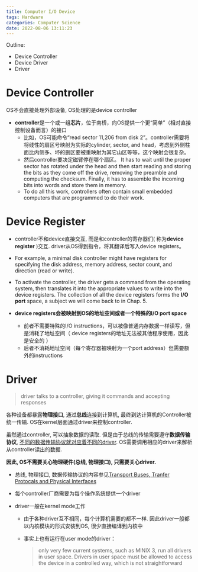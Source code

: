 ```yaml
---
title: Computer I/O Device
tags: Hardware
categories: Computer Science
date: 2022-08-06 13:11:23
---
```



Outline: 

* Device Controller
* Device Driver
* Driver

<!--more-->

# Device Controller

OS不会直接处理外部设备, OS处理的是device controller

  * **controller**是一个或一组**芯片**，位于南桥，向OS提供一个更“简单”（相对直接控制设备而言）的接口
    * 比如，OS可能命令“read sector 11,206 from disk 2”。controller需要将将线性的扇区号映射为实际的cylinder, sector, and head，考虑到外侧柱面比内侧多、坏的删区要被重映射为其它山区等等，这个映射会很复杂。
    * 然后controller要决定磁臂停在哪个扇区。 It has to wait until the proper sector has rotated under the head and then start reading and storing the bits as they come off the drive, removing the preamble and computing the checksum. Finally, it has to assemble the incoming bits into words and store them in memory. 
    * To do all this work, controllers often contain small embedded computers that are programmed to do their work.

# Device Register

* controller不和device直接交互, 而是和controller的寄存器们( 称为**device register** )交互. driver从OS得到指令，将其翻译后写入device registers。

* For example, a minimal disk controller might have registers for specifying the disk address, memory address, sector count, and direction (read or write). 

* To activate the controller, the driver gets a command from the operating system, then translates it into the appropriate values to write into the device registers. The collection of all the device registers forms the **I/O port** space, a subject we will come back to in Chap. 5.

* **device registers会被映射到OS的地址空间或者一个特殊的I/O port space**
  * 前者不需要特殊的I/O instructions，可以被像普通内存数据一样读写，但是消耗了地址空间（  device registers的地址无法被其他程序使用，因此是安全的 ） 
  * 后者不消耗地址空间（每个寄存器被映射为一个port address）但需要额外的instructions

# Driver

> driver talks to a controller, giving it commands and accepting responses

各种设备都暴露**物理接口**, 通过**总线**连接到计算机, 最终到达计算机的Controller被统一传输. OS在kernel层面通过driver来控制controller. 

虽然通过controller, 可以抽象数据的读取. 但是由于总线的传输需要遵守**数据传输协议**, <u>不同的数据传输协议就对应着不同的driver</u>. OS需要调用相应的driver来解析从controller读出的数据.

**因此,  OS不需要关心物理硬件(总线, 物理接口), 只需要关心driver.**

* 总线, 物理接口, 数据传输协议的内容参见[Transport Buses, Tranfer Protocals and Physical Interfaces](https://lyk-love.cn/2023/04/13/Transport-Buses-Tranfer-Protocals-and-Physical-Interfaces/)



* 每个controller厂商需要为每个操作系统提供一个driver

* driver一般在kernel mode工作

  * 由于各种driver互不相同，每个计算机需要的都不一样. 因此driver一般都以内核模块的形式安装到OS, 很少直接编译到内核中

  * 事实上也有运行在user mode的driver：

    > only very few current systems, such as MINIX 3, run all drivers in user space. Drivers in user space must be allowed to access the device in a controlled way, which is not straightforward


